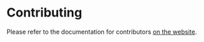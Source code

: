 # Contributing

Please refer to the documentation for contributors
[on the website](https://scalameta.org/scalafmt/docs/contributing-scalafmt.html).
